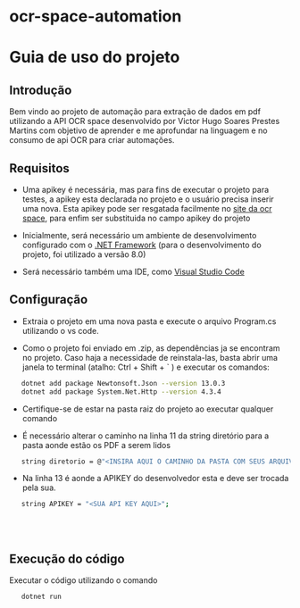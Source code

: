 # ocr-space-automation

# Guia de uso do projeto

## Introdução

Bem vindo ao projeto de automação para extração de dados em pdf utilizando a API OCR space desenvolvido por Victor Hugo Soares Prestes Martins com objetivo de aprender e me aprofundar na linguagem e no consumo de api OCR para criar automações.
<br/>

## Requisitos

- Uma apikey é necessária, mas para fins de executar o projeto para testes, a apikey esta declarada no projeto e o usuário precisa inserir uma nova. Esta apikey pode ser resgatada facilmente no [site da ocr space](https://ocr.space/ocrapi/freekey), para enfim ser substituida no campo apikey do projeto

- Inicialmente, será necessário um ambiente de desenvolvimento configurado com o [.NET Framework](https://dotnet.microsoft.com/en-us/download) (para o desenvolvimento do projeto, foi utilizado a versão 8.0)

- Será necessário também uma IDE, como [Visual Studio Code](https://code.visualstudio.com/download)
  <br/>

## Configuração

- Extraia o projeto em uma nova pasta e execute o arquivo Program.cs utilizando o vs code.

- Como o projeto foi enviado em .zip, as dependências ja se encontram no projeto. Caso haja a necessidade de reinstala-las, basta abrir uma janela to terminal (atalho: Ctrl + Shift + ` ) e executar os comandos:

```bash
   dotnet add package Newtonsoft.Json --version 13.0.3
   dotnet add package System.Net.Http --version 4.3.4
```

- Certifique-se de estar na pasta raiz do projeto ao executar qualquer comando

- É necessário alterar o caminho na linha 11 da string diretório para a pasta aonde estão os PDF a serem lidos

```bash
   string diretorio = @"<INSIRA AQUI O CAMINHO DA PASTA COM SEUS ARQUIVOS PDF>";
```

- Na linha 13 é aonde a APIKEY do desenvolvedor esta e deve ser trocada pela sua.

```bash
   string APIKEY = "<SUA API KEY AQUI>";
```

<br/>
<br/>

## Execução do código

Executar o código utilizando o comando

```bash
   dotnet run
```
